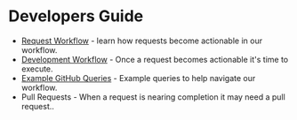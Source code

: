 # Developers Guide

* [Request Workflow](issue_workflow.md) - learn how requests become actionable in our workflow.
* [Development Workflow](development_workflow.md) - Once a request becomes actionable it's time to execute.
* [Example GitHub Queries](example_github_queries.md) - Example queries to help navigate our workflow.
* Pull Requests - When a request is nearing completion it may need a pull request..
